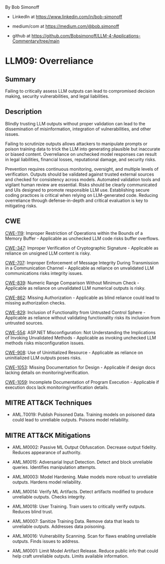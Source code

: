 By Bob Simonoff

- LinkedIn at https://www.linkedin.com/in/bob-simonoff

- medium/com at https://medium.com/@bob.simonoff

- github at https://github.com/Bobsimonoff/LLM-4-Applications-Commentary/tree/main


# LLM09: Overreliance

## Summary
Failing to critically assess LLM outputs can lead to compromised decision making, security vulnerabilities, and legal liabilities.

## Description

Blindly trusting LLM outputs without proper validation can lead to the dissemination of misinformation, integration of vulnerabilities, and other issues.  

Failing to scrutinize outputs allows attackers to manipulate prompts or poison training data to trick the LLM into generating plausible but inaccurate or biased content. Overreliance on unchecked model responses can result in legal liabilities, financial losses, reputational damage, and security risks.

Prevention requires continuous monitoring, oversight, and multiple levels of verification. Outputs should be validated against trusted external sources and checked for consistency across models. Automated validation tools and vigilant human review are essential. Risks should be clearly communicated and UIs designed to promote responsible LLM use. Establishing secure coding practices is critical when relying on LLM-generated code. Reducing overreliance through defense-in-depth and critical evaluation is key to mitigating risks.

## CWE

[CWE-119](https://cwe.mitre.org/data/definitions/119.html): Improper Restriction of Operations within the Bounds of a Memory Buffer - Applicable as unchecked LLM code risks buffer overflows.

[CWE-347](https://cwe.mitre.org/data/definitions/347.html): Improper Verification of Cryptographic Signature - Applicable as reliance on unsigned LLM content is risky. 

[CWE-707](https://cwe.mitre.org/data/definitions/707.html): Improper Enforcement of Message Integrity During Transmission in a Communication Channel - Applicable as reliance on unvalidated LLM communications risks integrity issues.

[CWE-839](https://cwe.mitre.org/data/definitions/839.html): Numeric Range Comparison Without Minimum Check - Applicable as reliance on unvalidated LLM numerical outputs is risky.

[CWE-862](https://cwe.mitre.org/data/definitions/862.html): Missing Authorization - Applicable as blind reliance could lead to missing authorization checks.

[CWE-829](https://cwe.mitre.org/data/definitions/829.html): Inclusion of Functionality from Untrusted Control Sphere - Applicable as reliance without validating functionality risks its inclusion from untrusted sources. 

[CWE-554](https://cwe.mitre.org/data/definitions/554.html): ASP.NET Misconfiguration: Not Understanding the Implications of Invoking Unvalidated Methods - Applicable as invoking unchecked LLM methods risks misconfiguration issues.

[CWE-908](https://cwe.mitre.org/data/definitions/908.html): Use of Uninitialized Resource - Applicable as reliance on uninitialized LLM outputs poses risks.

[CWE-1053](https://cwe.mitre.org/data/definitions/1053.html): Missing Documentation for Design - Applicable if design docs lacking details on monitoring/verification.

[CWE-1059](https://cwe.mitre.org/data/definitions/1059.html): Incomplete Documentation of Program Execution - Applicable if execution docs lack monitoring/verification details.  


## MITRE ATT&CK Techniques

- AML.T0019: Publish Poisoned Data. Training models on poisoned data could lead to unreliable outputs. Poisons model reliability. 


## MITRE ATT&CK Mitigations

- AML.M0002: Passive ML Output Obfuscation. Decrease output fidelity. Reduces appearance of authority. 

- AML.M0015: Adversarial Input Detection. Detect and block unreliable queries. Identifies manipulation attempts.

- AML.M0003: Model Hardening. Make models more robust to unreliable outputs. Hardens model reliability.

- AML.M0014: Verify ML Artifacts. Detect artifacts modified to produce unreliable outputs. Checks integrity.

- AML.M0018: User Training. Train users to critically verify outputs. Reduces blind trust.

- AML.M0007: Sanitize Training Data. Remove data that leads to unreliable outputs. Addresses data poisoning. 

- AML.M0016: Vulnerability Scanning. Scan for flaws enabling unreliable outputs. Finds issues to address.

- AML.M0001: Limit Model Artifact Release. Reduce public info that could help craft unreliable outputs. Limits available information. 

